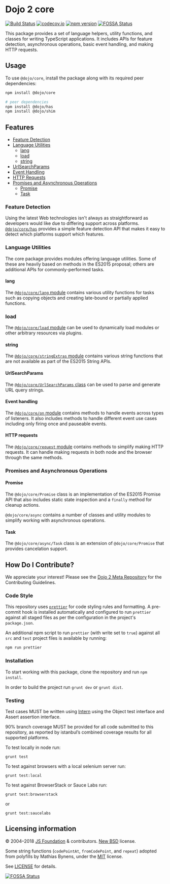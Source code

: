 # Dojo 2 core

[![Build Status](https://travis-ci.org/dojo/core.svg?branch=master)](https://travis-ci.org/dojo/core)
[![codecov.io](https://codecov.io/github/dojo/core/coverage.svg?branch=master)](https://codecov.io/github/dojo/core?branch=master)
[![npm version](https://badge.fury.io/js/%40dojo%2Fcore.svg)](https://badge.fury.io/js/%40dojo%2Fcore)
[![FOSSA Status](https://app.fossa.io/api/projects/git%2Bhttps%3A%2F%2Fgithub.com%2Fdojo%2Fcore.svg?type=shield)](https://app.fossa.io/projects/git%2Bhttps%3A%2F%2Fgithub.com%2Fdojo%2Fcore?ref=badge_shield)

This package provides a set of language helpers, utility functions, and classes for writing TypeScript applications. It includes APIs for feature detection, asynchronous operations, basic event handling,
and making HTTP requests.

## Usage

To use `@dojo/core`, install the package along with its required peer dependencies:

```bash
npm install @dojo/core

# peer dependencies
npm install @dojo/has
npm install @dojo/shim
```

## Features

- [Feature Detection](#feature-detection)
- [Language Utilities](#language-utilities)
  - [lang](#lang)
  - [load](#load)
  - [string](#string)
- [UrlSearchParams](#urlsearchparams)
- [Event Handling](#event-handling)
- [HTTP Requests](#http-requests)
- [Promises and Asynchronous Operations](#promises-and-asynchronous-operations)
  - [Promise](#promise)
  - [Task](#task)

### Feature Detection

Using the latest Web technologies isn't always as straightforward as developers would like due to differing support across platforms. [`@dojo/core/has`](docs/has.md) provides a simple feature detection API that makes it easy to
detect which platforms support which features.

### Language Utilities

The core package provides modules offering language utilities.  Some of these are heavily based
on methods in the ES2015 proposal; others are additional APIs for commonly-performed tasks.

#### lang

The [`@dojo/core/lang` module](docs/lang.md) contains various utility functions for tasks such as copying objects
and creating late-bound or partially applied functions.

### load
The [`@dojo/core/load` module](docs/load.md) can be used to dynamically load modules or other arbitrary resources via plugins.

#### string

The [`@dojo/core/stringExtras` module](docs/stringExtras.md) contains various string functions that are not available as part of the ES2015 String APIs.

#### UrlSearchParams

The [`@dojo/core/UrlSearchParams` class](docs/UrlSearchParams.md) can be used to parse and generate URL query strings.

#### Event handling

The [`@dojo/core/on` module](docs/on.md) contains methods to handle events across types of listeners.  It also includes methods to handle different event use cases including only firing
once and pauseable events.

#### HTTP requests

The [`@dojo/core/request` module](docs/request.md) contains methods to simplify making HTTP requests. It can handle
making requests in both node and the browser through the same methods.

### Promises and Asynchronous Operations

#### Promise

The `@dojo/core/Promise` class is an implementation of the ES2015 Promise API that also includes static state inspection and a `finally` method for cleanup actions.

`@dojo/core/async` contains a number of classes and utility modules to simplify working with asynchronous operations.

#### Task

The `@dojo/core/async/Task` class is an extension of `@dojo/core/Promise` that provides cancelation support.

## How Do I Contribute?

We appreciate your interest! Please see the [Dojo 2 Meta Repository](https://github.com/dojo/meta#readme)
for the Contributing Guidelines.

### Code Style

This repository uses [`prettier`](https://prettier.io/) for code styling rules and formatting. A pre-commit hook is installed automatically and configured to run `prettier` against all staged files as per the configuration in the project's `package.json`.

An additional npm script to run `prettier` (with write set to `true`) against all `src` and `test` project files is available by running:

```bash
npm run prettier
```

### Installation

To start working with this package, clone the repository and run `npm install`.

In order to build the project run `grunt dev` or `grunt dist`.

### Testing

Test cases MUST be written using [Intern](https://theintern.github.io) using the Object test interface and Assert assertion interface.

90% branch coverage MUST be provided for all code submitted to this repository, as reported by istanbul’s combined coverage results for all supported platforms.

To test locally in node run:

`grunt test`

To test against browsers with a local selenium server run:

`grunt test:local`

To test against BrowserStack or Sauce Labs run:

`grunt test:browserstack`

or

`grunt test:saucelabs`

## Licensing information

© 2004–2018 [JS Foundation](https://js.foundation/) & contributors. [New BSD](http://opensource.org/licenses/BSD-3-Clause) license.

Some string functions (`codePointAt`, `fromCodePoint`, and `repeat`) adopted from polyfills by Mathias Bynens,
under the [MIT](http://opensource.org/licenses/MIT) license.

See [LICENSE](LICENSE) for details.

[![FOSSA Status](https://app.fossa.io/api/projects/git%2Bhttps%3A%2F%2Fgithub.com%2Fdojo%2Fcore.svg?type=large)](https://app.fossa.io/projects/git%2Bhttps%3A%2F%2Fgithub.com%2Fdojo%2Fcore?ref=badge_large)

<!-- doc-viewer-config
{
	"api": "docs/core/api.json",
	"pages": [
		"docs/core/UrlSearchParams.md",
		"docs/core/has.md",
		"docs/core/lang.md",
		"docs/core/load.md",
		"docs/core/on.md",
		"docs/core/request.md",
		"docs/core/stringExtras.md"
	]
}
-->
